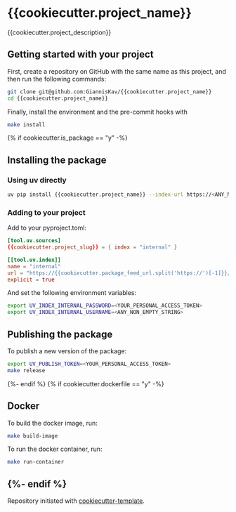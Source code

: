 # {{cookiecutter.project_name}}

{{cookiecutter.project_description}}

## Getting started with your project

First, create a repository on GitHub with the same name as this project, and then run the following commands:

```bash
git clone git@github.com:GiannisKav/{{cookiecutter.project_name}}
cd {{cookiecutter.project_name}}
```

Finally, install the environment and the pre-commit hooks with

```bash
make install
```

{% if cookiecutter.is_package == "y" -%}
## Installing the package

### Using uv directly

```bash
uv pip install {{cookiecutter.project_name}} --index-url https://<ANY_NON_EMPTY_STRING>:<YOUR_PERSONAL_ACCESS_TOKEN>@{{cookiecutter.package_feed_url.split('https://')[-1]}}/simple/
```

### Adding to your project

Add to your pyproject.toml:

```toml
[tool.uv.sources]
{{cookiecutter.project_slug}} = { index = "internal" }

[[tool.uv.index]]
name = "internal"
url = "https://{{cookiecutter.package_feed_url.split('https://')[-1]}}/simple/"
explicit = true
```

And set the following environment variables:

```bash
export UV_INDEX_INTERNAL_PASSWORD=<YOUR_PERSONAL_ACCESS_TOKEN>
export UV_INDEX_INTERNAL_USERNAME=<ANY_NON_EMPTY_STRING>
```

## Publishing the package

To publish a new version of the package:

```bash
export UV_PUBLISH_TOKEN=<YOUR_PERSONAL_ACCESS_TOKEN>
make release
```

{%- endif %}
{% if cookiecutter.dockerfile == "y" -%}
## Docker

To build the docker image, run:

```bash
make build-image
```

To run the docker container, run:

```bash
make run-container
```
{%- endif %}
---

Repository initiated with [cookiecutter-template](https://github.com/GiannisKav/cookiecutter-template).
